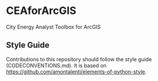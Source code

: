# CEAforArcGIS

City Energy Analyst Toolbox for ArcGIS

## Style Guide

Contributions to this repository should follow the style guide (CODECONVENTIONS.md). It is based on https://github.com/amontalenti/elements-of-python-style.
